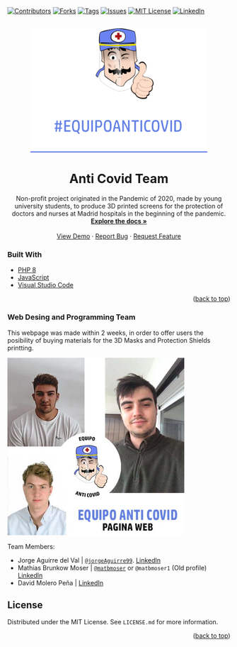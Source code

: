 <div id="top"></div>

[![Contributors][contributors-shield]][contributors-url]
[![Forks][forks-shield]][forks-url]
[![Tags][tags-shield]][tags-url]
[![Issues][issues-shield]][issues-url]
[![MIT License][license-shield]][license-url]
[![LinkedIn][linkedin-shield]][linkedin-url]



<!-- PROJECT LOGO -->
<br />
<div align="center">
  <a href="https://github.com/matbmoser/AntiCovidTeam">
    <img src="media/img/central_logo.png" alt="Logo" width="400" height="280">
  </a>

  <h1 align="center">Anti Covid Team</h1>

  <p align="center">
    Non-profit project originated in the Pandemic of 2020, made by young university students, to produce 3D printed screens for the protection of doctors and nurses at Madrid hospitals in the beginning of the pandemic.
    <br />
    <a href="https://github.com/matbmoser/AntiCovidTeam"><strong>Explore the docs »</strong></a>
    <br />
    <br />
    <a href="https://github.com/matbmoser/AntiCovidTeam">View Demo</a>
    ·
    <a href="https://github.com/matbmoser/AntiCovidTeam/issues">Report Bug</a>
    ·
    <a href="https://github.com/matbmoser/AntiCovidTeam/issues">Request Feature</a>
  </p>
</div>

### Built With

* [PHP 8](https://www.php.net/releases/8.0)
* [JavaScript](https://www.javascript.com/)
* [Visual Studio Code](https://code.visualstudio.com/)

<p align="right">(<a href="#top">back to top</a>)</p>

### Web Desing and Programming Team

This webpage was made within 2 weeks, in order to offer users the posibility of buying materials for the 3D Masks and Protection Shields printting.

<img src="media/img/WEBANTICOVID.jpg" alt="Logo" width="400" height="400">

Team Members:

* Jorge Aguirre del Val | [`@jorgeAguirre99`](https://github.com/jorgeAguirre99). [LinkedIn](https://www.linkedin.com/in/jorge-aguirre-del-val-a555ba182/)
* Mathias Brunkow Moser | [`@matbmoser`](https://github.com/matbmoser) or `@matbmoser1` (Old profile) [LinkedIn](https://www.linkedin.com/in/mathias-brunkow-moser/)
* David Molero Peña | [LinkedIn](https://www.linkedin.com/in/davidmolerope%C3%B1a/)

<!-- LICENSE -->
## License

Distributed under the MIT License. See `LICENSE.md` for more information.

<p align="right">(<a href="#top">back to top</a>)</p>




<!-- MARKDOWN LINKS & IMAGES -->
<!-- https://www.markdownguide.org/basic-syntax/#reference-style-links -->
[contributors-shield]: https://img.shields.io/github/contributors/matbmoser/AntiCovidTeam.svg?style=for-the-badge
[contributors-url]: https://github.com/matbmoser/AntiCovidTeam/graphs/contributors
[forks-shield]: https://img.shields.io/github/forks/matbmoser/AntiCovidTeam.svg?style=for-the-badge
[forks-url]: https://github.com/github_username/AntiCovidTeam/network/members
[tags-shield]: https://img.shields.io/github/v/tag/matbmoser/AntiCovidTeam.svg?sort=semver&style=for-the-badge
[tags-url]: https://github.com/matbmoser/AntiCovidTeam/tags
[issues-shield]: https://img.shields.io/github/issues/matbmoser/AntiCovidTeam.svg?style=for-the-badge
[issues-url]: https://github.com/matbmoser/AntiCovidTeam/issues
[license-shield]: https://img.shields.io/github/license/matbmoser/AntiCovidTeam.svg?style=for-the-badge
[license-url]: https://github.com/matbmoser/AntiCovidTeam/blob/master/LICENSE.md
[linkedin-shield]: https://img.shields.io/badge/-LinkedIn-black.svg?style=for-the-badge&logo=linkedin&colorB=555
[linkedin-url]: https://linkedin.com/in/mathias-brunkow-moser
[product-screenshot]: images/screenshot.png
